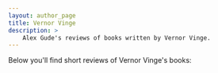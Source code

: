 ```yaml
---
layout: author_page
title: Vernor Vinge
description: >
    Alex Gude's reviews of books written by Vernor Vinge.
---
```


Below you'll find short reviews of Vernor Vinge's books: